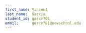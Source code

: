 ```yaml
---
first_name: Vincent
last_name:  Garcia
student_id: garcv701
email:      garcv701@newschool.edu
---
```

